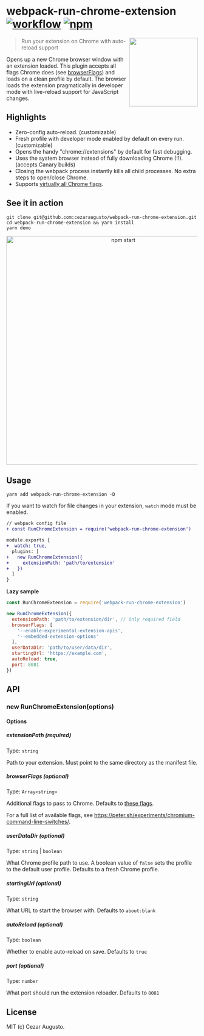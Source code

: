 [action-image]: https://github.com/cezaraugusto/webpack-run-chrome-extension/workflows/CI/badge.svg
[action-url]: https://github.com/cezaraugusto/webpack-run-chrome-extension/actions
[npm-image]: https://img.shields.io/npm/v/webpack-run-chrome-extension.svg
[npm-url]: https://npmjs.org/package/webpack-run-chrome-extension
# webpack-run-chrome-extension [![workflow][action-image]][action-url] [![npm][npm-image]][npm-url]

<img src="https://user-images.githubusercontent.com/4672033/103182804-f2bc9a80-488c-11eb-936d-efa5474e384f.png" align=right height=180>

> Run your extension on Chrome with auto-reload support

Opens up a new Chrome browser window with an extension loaded. This plugin accepts all flags Chrome does (see [browserFlags](#browserFlags)) and loads on a clean profile by default. The browser loads the extension pragmatically in developer mode with live-reload support for JavaScript changes.

## Highlights

* Zero-config auto-reload. (customizable)
* Fresh profile with developer mode enabled by default on every run. (customizable)
* Opens the handy "chrome://extensions" by default for fast debugging.
* Uses the system browser instead of fully downloading Chrome (!!). (accepts Canary builds)
* Closing the webpack process instantly kills all child processes. No extra steps to open/close Chrome.
* Supports [virtually all Chrome flags](https://peter.sh/experiments/chromium-command-line-switches/).

## See it in action

```
git clone git@github.com:cezaraugusto/webpack-run-chrome-extension.git
cd webpack-run-chrome-extension && yarn install
yarn demo
```

<p align='center'>
<img src='https://user-images.githubusercontent.com/4672033/103184014-96f60f80-4894-11eb-8c99-04fb1c5ce086.gif' width='600' alt='npm start'>
</p>

## Usage

```
yarn add webpack-run-chrome-extension -D
```

If you want to watch for file changes in your extension, `watch` mode must be enabled.

```diff
// webpack config file
+ const RunChromeExtension = require('webpack-run-chrome-extension')

module.exports {
+  watch: true,
  plugins: [
+   new RunChromeExtension({
+     extensionPath: 'path/to/extension'
+   })
  ]
}
```

**Lazy sample**

```js
const RunChromeExtension = require('webpack-run-chrome-extension')

new RunChromeExtension({
  extensionPath: 'path/to/extension/dir', // Only required field
  browserFlags: [
    '--enable-experimental-extension-apis',
    '--embedded-extension-options'
  ],
  userDataDir: 'path/to/user/data/dir',
  startingUrl: 'https://example.com',
  autoReload: true,
  port: 8081
})
```


## API

### new RunChromeExtension(options)

#### Options

##### extensionPath (required)

Type: `string`

Path to your extension. Must point to the same directory as the manifest file.

##### browserFlags (optional)

Type: `Array<string>`

Additional flags to pass to Chrome. Defaults to [these flags](https://github.com/GoogleChrome/chrome-launcher/blob/master/src/flags.ts).

For a full list of available flags, see https://peter.sh/experiments/chromium-command-line-switches/.

##### userDataDir (optional)

Type: `string` | `boolean`

What Chrome profile path to use. A boolean value of `false` sets the profile to the default user profile. Defaults to a fresh Chrome profile.

##### startingUrl (optional)

Type: `string`

What URL to start the browser with. Defaults to `about:blank`

##### autoReload (optional)

Type: `boolean`

Whether to enable auto-reload on save. Defaults to `true`

##### port (optional)

Type: `number`

What port should run the extension reloader. Defaults to `8081`

## License

MIT (c) Cezar Augusto.
